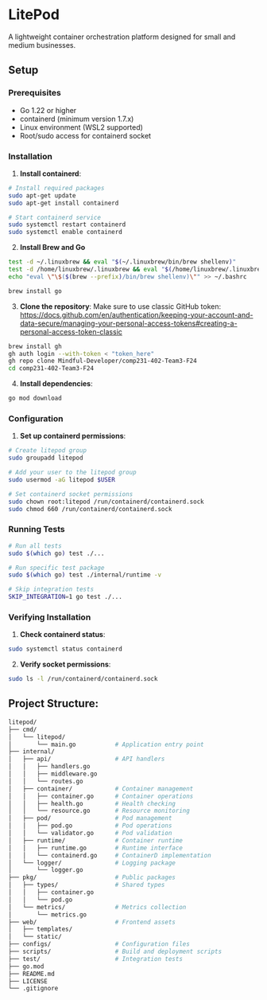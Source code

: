 # LitePod

A lightweight container orchestration platform designed for small and medium businesses.

## Setup

### Prerequisites

- Go 1.22 or higher
- containerd (minimum version 1.7.x)
- Linux environment (WSL2 supported)
- Root/sudo access for containerd socket

### Installation

1. **Install containerd**:
```bash
# Install required packages
sudo apt-get update
sudo apt-get install containerd

# Start containerd service
sudo systemctl restart containerd
sudo systemctl enable containerd
```

2. **Install Brew and Go**
```bash
test -d ~/.linuxbrew && eval "$(~/.linuxbrew/bin/brew shellenv)"
test -d /home/linuxbrew/.linuxbrew && eval "$(/home/linuxbrew/.linuxbrew/bin/brew shellenv)"
echo "eval \"\$($(brew --prefix)/bin/brew shellenv)\"" >> ~/.bashrc
```
```bash
brew install go
```

3. **Clone the repository**:
Make sure to use classic GitHub token: https://docs.github.com/en/authentication/keeping-your-account-and-data-secure/managing-your-personal-access-tokens#creating-a-personal-access-token-classic

```bash
brew install gh
gh auth login --with-token < "token_here"
gh repo clone Mindful-Developer/comp231-402-Team3-F24
cd comp231-402-Team3-F24
```

4. **Install dependencies**:
```bash
go mod download
```

### Configuration

1. **Set up containerd permissions**:
```bash
# Create litepod group
sudo groupadd litepod

# Add your user to the litepod group
sudo usermod -aG litepod $USER

# Set containerd socket permissions
sudo chown root:litepod /run/containerd/containerd.sock
sudo chmod 660 /run/containerd/containerd.sock
```

### Running Tests

```bash
# Run all tests
sudo $(which go) test ./...

# Run specific test package
sudo $(which go) test ./internal/runtime -v

# Skip integration tests
SKIP_INTEGRATION=1 go test ./...
```

### Verifying Installation

1. **Check containerd status**:
```bash
sudo systemctl status containerd
```

2. **Verify socket permissions**:
```bash
sudo ls -l /run/containerd/containerd.sock
```

## Project Structure:
```bash
litepod/
├── cmd/
│   └── litepod/
│       └── main.go           # Application entry point
├── internal/
│   ├── api/                  # API handlers
│   │   ├── handlers.go
│   │   ├── middleware.go
│   │   └── routes.go
│   ├── container/            # Container management
│   │   ├── container.go      # Container operations
│   │   ├── health.go         # Health checking
│   │   └── resource.go       # Resource monitoring
│   ├── pod/                  # Pod management
│   │   ├── pod.go            # Pod operations
│   │   └── validator.go      # Pod validation
│   ├── runtime/              # Container runtime
│   │   ├── runtime.go        # Runtime interface
│   │   └── containerd.go     # ContainerD implementation
│   └── logger/               # Logging package
│       └── logger.go
├── pkg/                      # Public packages
│   ├── types/                # Shared types
│   │   ├── container.go
│   │   └── pod.go
│   └── metrics/              # Metrics collection
│       └── metrics.go
├── web/                      # Frontend assets
│   ├── templates/
│   └── static/
├── configs/                  # Configuration files
├── scripts/                  # Build and deployment scripts
├── test/                     # Integration tests
├── go.mod
├── README.md
├── LICENSE
└── .gitignore
```